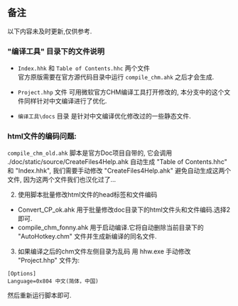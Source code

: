 ## 备注

以下内容未及时更新,仅供参考.

### "编译工具" 目录下的文件说明

- `Index.hhk` 和 `Table of Contents.hhc` 两个文件	
	官方原版需要在官方源代码目录中运行 `compile_chm.ahk` 之后才会生成.

- `Project.hhp` 文件
	可用微软官方CHM编译工具打开修改的, 本分支中的这个文件同样针对中文编译进行了优化.

- `编译工具\docs` 目录
	是针对中文编译优化修改过的一些静态文件.
	

### html文件的编码问题:

`compile_chm_old.ahk` 脚本是官方Doc项目自带的,
它会调用 ./doc/static/source/CreateFiles4Help.ahk
自动生成 "Table of Contents.hhc" 和 "Index.hhk", 
我们需要手动修改 "CreateFiles4Help.ahk" 避免自动生成这两个文件,
因为这两个文件我们也汉化过了...

2. 使用脚本批量修改html文件的head标签和文件编码
- Convert_CP_ok.ahk
  用于批量修改doc目录下的html文件头和文件编码.选择2即可.
- compile_chm_fonny.ahk
  用于启动编译.它将自动删除当前目录下的 "AutoHotkey.chm" 文件并生成新编译的同名文件.

3. 如果编译之后的chm文件左侧目录为乱码
用 hhw.exe 手动修改 "Project.hhp" 文件为:
```
[Options]
Language=0x804 中文(简体，中国)
```
然后重新运行脚本即可.